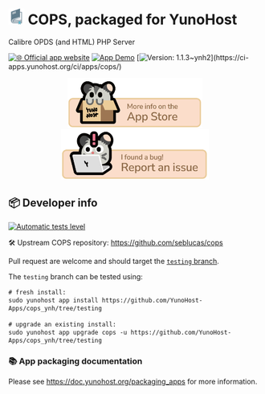 <!--
N.B.: This README was automatically generated by <https://github.com/YunoHost/apps_tools/blob/main/readme_generator>
It shall NOT be edited by hand.
-->

<h1>
  <img src="https://raw.githubusercontent.com/YunoHost/apps/main/logos/cops.png" width="32px" alt="Logo of COPS">
  COPS, packaged for YunoHost
</h1>

Calibre OPDS (and HTML) PHP Server

[![🌐 Official app website](https://img.shields.io/badge/Official_app_website-darkgreen?style=for-the-badge)](https://blog.slucas.fr/projects/calibre-opds-php-server/)
[![App Demo](https://img.shields.io/badge/App_Demo-blue?style=for-the-badge)](http://cops-demo.slucas.fr/index.php)
[![Version: 1.1.3~ynh2](https://img.shields.io/badge/Version-1.1.3~ynh2-rgba(0,150,0,1)?style=for-the-badge)](https://ci-apps.yunohost.org/ci/apps/cops/)

<div align="center">
<a href="https://apps.yunohost.org/app/cops"><img height="100px" src="https://github.com/YunoHost/yunohost-artwork/raw/refs/heads/main/badges/neopossum-badges/badge_more_info_on_the_appstore.svg"/></a>
<a href="https://github.com/YunoHost-Apps/cops_ynh/issues"><img height="100px" src="https://github.com/YunoHost/yunohost-artwork/raw/refs/heads/main/badges/neopossum-badges/badge_report_an_issue.svg"/></a>
</div>

## 📦 Developer info

[![Automatic tests level](https://apps.yunohost.org/badge/cilevel/cops)](https://ci-apps.yunohost.org/ci/apps/cops/)

🛠️ Upstream COPS repository: <https://github.com/seblucas/cops>

Pull request are welcome and should target the [`testing` branch](https://github.com/YunoHost-Apps/cops_ynh/tree/testing).

The `testing` branch can be tested using:
```
# fresh install:
sudo yunohost app install https://github.com/YunoHost-Apps/cops_ynh/tree/testing

# upgrade an existing install:
sudo yunohost app upgrade cops -u https://github.com/YunoHost-Apps/cops_ynh/tree/testing
```

### 📚 App packaging documentation

Please see <https://doc.yunohost.org/packaging_apps> for more information.